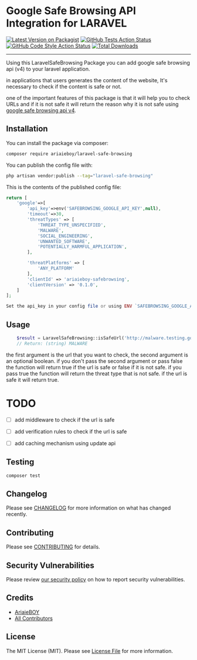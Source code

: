# Google Safe Browsing API Integration for LARAVEL

[![Latest Version on Packagist](https://img.shields.io/packagist/v/ariaieboy/laravel-safe-browsing.svg?style=flat-square)](https://packagist.org/packages/ariaieboy/laravel-safe-browsing)
[![GitHub Tests Action Status](https://img.shields.io/github/workflow/status/ariaieboy/laravel-safe-browsing/run-tests?label=tests)](https://github.com/ariaieboy/laravel-safe-browsing/actions?query=workflow%3Arun-tests+branch%3Amain)
[![GitHub Code Style Action Status](https://img.shields.io/github/workflow/status/ariaieboy/laravel-safe-browsing/Check%20&%20fix%20styling?label=code%20style)](https://github.com/ariaieboy/laravel-safe-browsing/actions?query=workflow%3A"Check+%26+fix+styling"+branch%3Amain)
[![Total Downloads](https://img.shields.io/packagist/dt/ariaieboy/laravel-safe-browsing.svg?style=flat-square)](https://packagist.org/packages/ariaieboy/laravel-safe-browsing)


---
Using this LaravelSafeBrowsing Package you can add google safe browsing api (v4) to your laravel application.

in applications that users generates the content of the website, It's necessary to check if the content is safe or not.

one of the important features of this package is that it will help you to check URLs and if it is not safe it will return the reason why it is not safe using [google safe browsing api v4](https://developers.google.com/safe-browsing/v4).

## Installation

You can install the package via composer:

```bash
composer require ariaieboy/laravel-safe-browsing
```

[//]: # (You can publish and run the migrations with:)

[//]: # ()
[//]: # (```bash)

[//]: # (php artisan vendor:publish --tag="laravel-safe-browsing_without_prefix-migrations")

[//]: # (php artisan migrate)

[//]: # (```)

You can publish the config file with:
```bash
php artisan vendor:publish --tag="laravel-safe-browsing"
```

This is the contents of the published config file:

```php
return [
    'google'=>[
        'api_key'=>env('SAFEBROWSING_GOOGLE_API_KEY',null),
        'timeout'=>30,
        'threatTypes' => [
            'THREAT_TYPE_UNSPECIFIED',
            'MALWARE',
            'SOCIAL_ENGINEERING',
            'UNWANTED_SOFTWARE',
            'POTENTIALLY_HARMFUL_APPLICATION',
        ],

        'threatPlatforms' => [
            'ANY_PLATFORM'
        ],
        'clientId' => 'ariaieboy-safebrowsing',
        'clientVersion' => '0.1.0',
    ]
];

Set the api_key in your config file or using ENV `SAFEBROWSING_GOOGLE_API_KEY`

```

## Usage

```php
    $result = LaravelSafeBrowsing::isSafeUrl('http://malware.testing.google.test/testing/malware/',true);
    // Return: (string) MALWARE
```
the first argument is the url that you want to check, the second argument is an optional boolean.
if you don't pass the second argument or pass false the function will return true if the url is safe or false if it is not safe.
if you pass true the function will return the threat type that is not safe. if the url is safe it will return true.


# TODO
- [ ] add middleware to check if the url is safe
- [ ] add verification rules to check if the url is safe
- [ ] add caching mechanism using update api


## Testing

```bash
composer test
```

## Changelog

Please see [CHANGELOG](CHANGELOG.md) for more information on what has changed recently.

## Contributing

Please see [CONTRIBUTING](.github/CONTRIBUTING.md) for details.

## Security Vulnerabilities

Please review [our security policy](../../security/policy) on how to report security vulnerabilities.

## Credits

- [AriaieBOY](https://github.com/ariaieboy)
- [All Contributors](../../contributors)

## License

The MIT License (MIT). Please see [License File](LICENSE.md) for more information.
